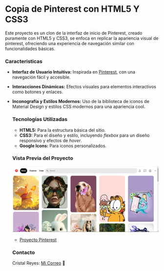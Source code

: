 # Copia de Pinterest con HTML5 Y CSS3

Este proyecto es un clon de la interfaz de inicio de Pinterest, creado puramente con HTML5 y CSS3, se enfoca en replicar la apariencia visual de pinterest, ofreciendo una experiencia de navegación similar con funcionalidades básicas.

### Caracteristicas
+ **Interfaz de Usuario Intuitiva:** Inspirada en [Pinterest](https://www.pinterest.es/), con una navegación fácil y accesible.
+ **Interacciones Dinámicas:** Efectos visuales para elementos interactivos como botones y enlaces.
+ **Inconografía y Estilos Modernos:** Uso de la biblioteca de iconos de Material Design y estilos CSS modernos para una apariencia cool.

  ### Tecnologías Utilizadas
  + **HTML5:** Para la estructura básica del sitio.
  + **CSS3:** Para el diseño y estilo, incluyendo _flexbox_ para un diseño responsivo y efectos de _hover_.
  + **Google Icons:** Para iconos personalizados.
 
  ### Vista Previa del Proyecto
  ![Demo](/imagenes/vp.PNG)
  * [Proyecto Pinterest](https://interfazdepinterest-rouge.vercel.app/)
  
  ### Contacto
  Cristal Reyes: [Mi Correo](cristalcorderoreyes.05@gmail.com) 💜
